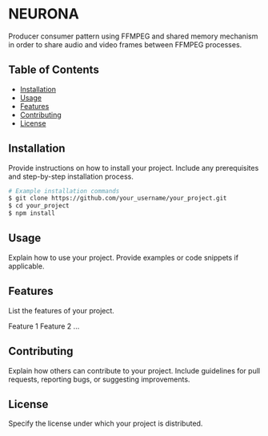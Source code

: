 # NEURONA

Producer consumer pattern using FFMPEG and shared memory mechanism in order to share audio and video frames between FFMPEG processes.

## Table of Contents
- [Installation](#installation)
- [Usage](#usage)
- [Features](#features)
- [Contributing](#contributing)
- [License](#license)

## Installation

Provide instructions on how to install your project. Include any prerequisites and step-by-step installation process.

```bash
# Example installation commands
$ git clone https://github.com/your_username/your_project.git
$ cd your_project
$ npm install
```

## Usage

Explain how to use your project. Provide examples or code snippets if applicable.

## Features

List the features of your project.

Feature 1
Feature 2
...

## Contributing

Explain how others can contribute to your project. Include guidelines for pull requests, reporting bugs, or suggesting improvements.

## License

Specify the license under which your project is distributed.
